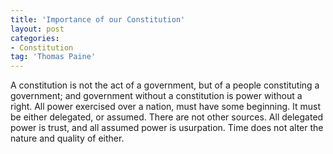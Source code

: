 ```yaml
---
title: 'Importance of our Constitution'
layout: post
categories:
- Constitution
tag: 'Thomas Paine'
---
```


A constitution is not the act of a government, but of a people constituting a government; and government without a constitution is power without a right. All power exercised over a nation, must have some beginning. It must be either delegated, or assumed. There are not other sources. All delegated power is trust, and all assumed power is usurpation. Time does not alter the nature and quality of either.